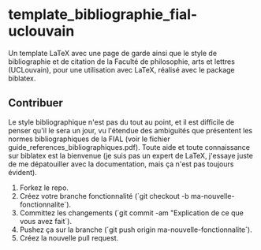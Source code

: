 # template_bibliographie_fial-uclouvain
Un template LaTeX avec une page de garde ainsi que le style de bibliographie et de citation de la Faculté de philosophie, arts et lettres (UCLouvain), pour une utilisation avec LaTeX, réalisé avec le package biblatex.



## Contribuer

Le style bibliographique n'est pas du tout au point, et il est difficile de penser qu'il le sera un jour, vu l'étendue des ambiguités que présentent les normes bibliographiques de la FIAL (voir le fichier guide_references_bibliographiques.pdf). Toute aide et toute connaissance sur biblatex est la bienvenue (je suis pas un expert de LaTeX, j'essaye juste de me dépatouiller avec la documentation, mais ça n'est pas toujours évident).

1. Forkez le repo.
2. Créez votre branche fonctionnalité (´git checkout -b ma-nouvelle-fonctionnalite´).
3. Committez les changements (´git commit -am "Explication de ce que vous avez fait´).
4. Pushez ça sur la branche (´git push origin ma-nouvelle-fonctionnalite´).
5. Créez la nouvelle pull request.
